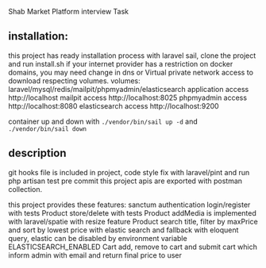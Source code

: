 Shab Market Platform interview Task

## installation:
this project has ready installation process with laravel sail, clone the project and run install.sh
if your internet provider has a restriction on docker domains, you may need change in dns or
Virtual private network access to download respecting volumes.
volumes:
laravel/mysql/redis/mailpit/phpmyadmin/elasticsearch
application access http://localhost
mailpit access http://localhost:8025
phpmyadmin access http://localhost:8080
elasticsearch access http://localhost:9200

container up and down with `./vendor/bin/sail up -d` and `./vendor/bin/sail down`

## description
git hooks file is included in project, code style fix with laravel/pint and run php artisan test pre commit
this project apis are exported with postman collection.

this project provides these features:
sanctum authentication login/register with tests
Product store/delete with tests
Product addMedia is implemented with laravel/spatie with resize feature
Product search title, filter by maxPrice and sort by lowest price with elastic search and fallback with eloquent query,
elastic can be disabled by environment variable ELASTICSEARCH_ENABLED
Cart add, remove to cart and submit cart which inform admin with email and return final price to user

